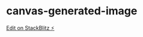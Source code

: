 # canvas-generated-image

[Edit on StackBlitz ⚡️](https://stackblitz.com/edit/canvas-generated-image)